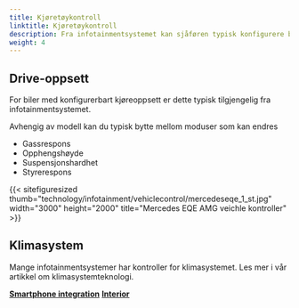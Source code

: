 ```yaml
---
title: Kjøretøykontroll
linktitle: Kjøretøykontroll
description: Fra infotainmentsystemet kan sjåføren typisk konfigurere bilinnstillingene for ulike funksjoner.
weight: 4
---
```

<!-- markdownlint-disable MD033 -->

## Drive-oppsett

For biler med konfigurerbart kjøreoppsett er dette typisk tilgjengelig fra infotainmentsystemet.

Avhengig av modell kan du typisk bytte mellom moduser som kan endres

- Gassrespons
- Opphengshøyde
- Suspensjonshardhet
- Styrerespons

{{< sitefiguresized thumb="technology/infotainment/vehiclecontrol/mercedeseqe_1_st.jpg" width="3000" height="2000" title="Mercedes EQE AMG veichle kontroller" >}}

## Klimasystem

Mange infotainmentsystemer har kontroller for klimasystemet. Les mer i vår artikkel om klimasystemteknologi.


<div class="mt-3 mb-3">
    <a href="../smartphoneintegration/" class="text-decoration-none text-black"><strong><i class="bi-arrow-left"></i> Smartphone integration</strong></a>
    <a href="../../interior/" class="text-decoration-none text-black float-end"><strong>Interior <i class="bi-arrow-right"></i></strong></a>
</div>
